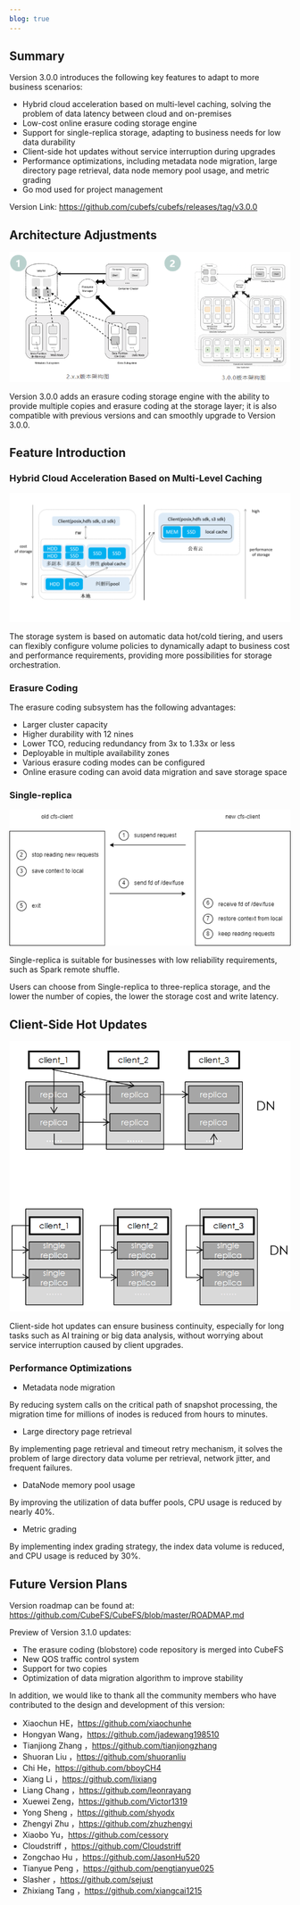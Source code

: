 ```yaml
---
blog: true
---
```

## Summary

Version 3.0.0 introduces the following key features to adapt to more business scenarios:

- Hybrid cloud acceleration based on multi-level caching, solving the problem of data latency between cloud and on-premises
- Low-cost online erasure coding storage engine
- Support for single-replica storage, adapting to business needs for low data durability
- Client-side hot updates without service interruption during upgrades
- Performance optimizations, including metadata node migration, large directory page retrieval, data node memory pool usage, and metric grading
- Go mod used for project management

Version Link: https://github.com/cubefs/cubefs/releases/tag/v3.0.0

## Architecture Adjustments

![ar](/images/blog/v30001.png)

Version 3.0.0 adds an erasure coding storage engine with the ability to provide multiple copies and erasure coding at the storage layer; it is also compatible with previous versions and can smoothly upgrade to Version 3.0.0.

## Feature Introduction

### Hybrid Cloud Acceleration Based on Multi-Level Caching

![ar](/images/blog/v30002.png)

The storage system is based on automatic data hot/cold tiering, and users can flexibly configure volume policies to dynamically adapt to business cost and performance requirements, providing more possibilities for storage orchestration.

### Erasure Coding

The erasure coding subsystem has the following advantages:

- Larger cluster capacity
- Higher durability with 12 nines
- Lower TCO, reducing redundancy from 3x to 1.33x or less
- Deployable in multiple availability zones
- Various erasure coding modes can be configured
- Online erasure coding can avoid data migration and save storage space

### Single-replica

![ar](/images/blog/v30003.png)

Single-replica is suitable for businesses with low reliability requirements, such as Spark remote shuffle.

Users can choose from Single-replica to three-replica storage, and the lower the number of copies, the lower the storage cost and write latency.

## Client-Side Hot Updates

![ar](/images/blog/v30004.png)

Client-side hot updates can ensure business continuity, especially for long tasks such as AI training or big data analysis, without worrying about service interruption caused by client upgrades.

### Performance Optimizations

- Metadata node migration

By reducing system calls on the critical path of snapshot processing, the migration time for millions of inodes is reduced from hours to minutes.

- Large directory page retrieval

By implementing page retrieval and timeout retry mechanism, it solves the problem of large directory data volume per retrieval, network jitter, and frequent failures.

- DataNode memory pool usage

By improving the utilization of data buffer pools, CPU usage is reduced by nearly 40%.

- Metric grading

By implementing index grading strategy, the index data volume is reduced, and CPU usage is reduced by 30%.

## Future Version Plans

Version roadmap can be found at: https://github.com/CubeFS/CubeFS/blob/master/ROADMAP.md

Preview of Version 3.1.0 updates:

- The erasure coding (blobstore) code repository is merged into CubeFS
- New QOS traffic control system
- Support for two copies
- Optimization of data migration algorithm to improve stability

In addition, we would like to thank all the community members who have contributed to the design and development of this version:

- Xiaochun HE，https://github.com/xiaochunhe
- Hongyan Wang，https://github.com/jadewang198510
- Tianjiong Zhang ，https://github.com/tianjiongzhang
- Shuoran Liu ，https://github.com/shuoranliu
- Chi He，https://github.com/bboyCH4
- Xiang Li ，https://github.com/lixiang
- Liang Chang ，https://github.com/leonrayang
- Xuewei Zeng，https://github.com/Victor1319
- Yong Sheng ，https://github.com/shyodx
- Zhengyi Zhu ，https://github.com/zhuzhengyi
- Xiaobo Yu，https://github.com/cessory
- Cloudstriff ，https://github.com/Cloudstriff
- Zongchao Hu ，https://github.com/JasonHu520
- Tianyue Peng ，https://github.com/pengtianyue025
- Slasher ，https://github.com/sejust
- Zhixiang Tang ，https://github.com/xiangcai1215